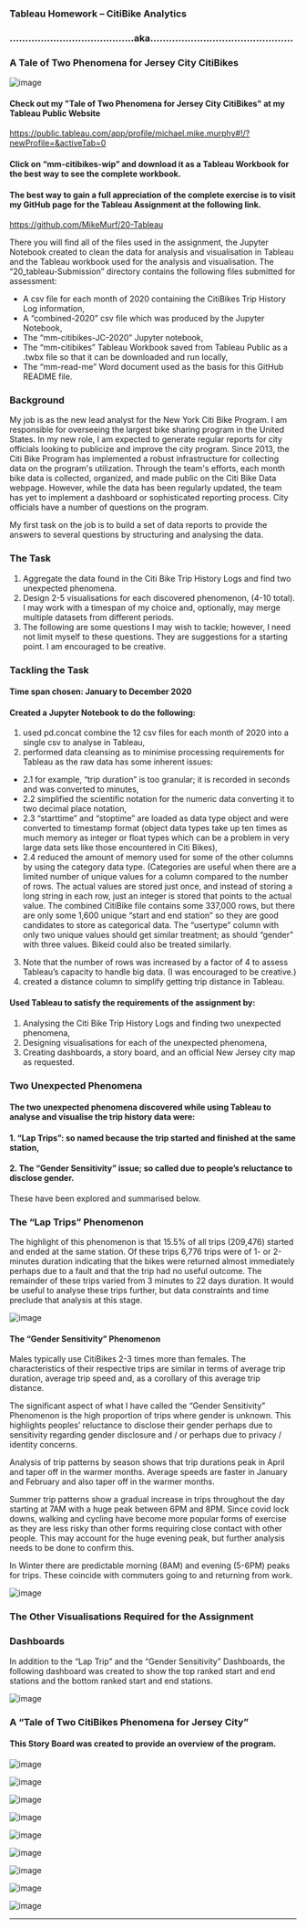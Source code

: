 ### Tableau Homework – CitiBike Analytics
### ........................................aka..............................................
### A Tale of Two Phenomena for Jersey City CitiBikes

![image](https://user-images.githubusercontent.com/89948865/163308462-74031ce2-3004-4207-ba6e-151752d2764e.png) 

#### Check out my "Tale of Two Phenomena for Jersey City CitiBikes" at my Tableau Public Website
https://public.tableau.com/app/profile/michael.mike.murphy#!/?newProfile=&activeTab=0 

####  Click on “mm-citibikes-wip” and download it as a Tableau Workbook for the best way to see the complete workbook.

#### The best way to gain a full appreciation of the complete exercise is to visit my GitHub page for the Tableau Assignment at the following link.
https://github.com/MikeMurf/20-Tableau

There you will find all of the files used in the assignment, the Jupyter Notebook created to clean the data for analysis and visualisation in Tableau and the Tableau workbook used for the analysis and visualisation. 
The “20_tableau-Submission” directory contains the following files submitted for assessment:
* A csv file for each month of 2020 containing the CitiBikes Trip History Log information,
* A “combined-2020” csv file which was produced by the Jupyter Notebook,
* The “mm-citibikes-JC-2020” Jupyter notebook,
* The “mm-citibikes” Tableau Workbook saved from Tableau Public as a .twbx file so that it can be downloaded and run locally,
* The “mm-read-me” Word document used as the basis for this GitHub README file. 

### Background 

My job is as the new lead analyst for the New York Citi Bike Program. I am responsible for overseeing the largest bike sharing program in the United States. In my new role, I am expected to generate regular reports for city officials looking to publicize and improve the city program.
Since 2013, the Citi Bike Program has implemented a robust infrastructure for collecting data on the program's utilization. Through the team's efforts, each month bike data is collected, organized, and made public on the Citi Bike Data webpage.
However, while the data has been regularly updated, the team has yet to implement a dashboard or sophisticated reporting process. City officials have a number of questions on the program. 

My first task on the job is to build a set of data reports to provide the answers to several questions by structuring and analysing the data. 

### The Task 

1. Aggregate the data found in the Citi Bike Trip History Logs and find two unexpected phenomena.
2. Design 2-5 visualisations for each discovered phenomenon, (4-10 total). I may work with a timespan of my choice and, optionally, may merge multiple datasets from different periods.
3. The following are some questions I may wish to tackle; however, I need not limit myself to these questions. They are suggestions for a starting point. I am encouraged to be creative. 

### Tackling the Task 

#### Time span chosen:	January to December 2020 

#### Created a Jupyter Notebook to do the following:
1. used  pd.concat combine the 12 csv files for each month of 2020 into a single csv to analyse in Tableau,
2. performed data cleansing as to minimise processing requirements for Tableau as the raw data has some inherent issues:
* 2.1 for example, “trip duration” is  too granular; it is recorded in seconds and was converted to minutes, 
* 2.2 simplified the scientific notation for the numeric data converting it to two decimal place notation, 
* 2.3 “starttime” and “stoptime” are loaded as data type object and were converted to timestamp format (object data types take up ten times as much memory as integer or float types which can be a problem in very large data sets like those encountered in Citi Bikes), 
* 2.4 reduced the amount of memory used for some of the other columns by using the category data type. (Categories are useful when there are a limited number of unique values for a column compared to the number of rows. The actual values are stored just once, and instead of storing a long string in each row, just an integer is stored that points to the actual value. The combined CitiBike file contains some 337,000 rows, but there are only some 1,600 unique “start and end station” so they are good candidates to store as categorical data. The “usertype” column with only two unique values should get similar treatment; as should “gender” with three values. Bikeid could also be treated similarly. 
3. Note that the number of rows was increased by a factor of 4 to assess Tableau’s capacity to handle big data. (I was encouraged to be creative.) 
4. created a distance column to simplify getting trip distance in Tableau. 
 
#### Used Tableau to satisfy the requirements of the assignment by: 
1. Analysing the Citi Bike Trip History Logs and finding two unexpected phenomena, 
2. Designing visualisations for each of the unexpected phenomena, 
3. Creating dashboards, a story board, and an official New Jersey city map as requested. 

### Two Unexpected Phenomena

#### The two unexpected phenomena discovered while using Tableau to analyse and visualise the trip history data were:
#### 1.	“Lap Trips”: so named because  the trip started and finished at the same station,
#### 2.	The “Gender Sensitivity” issue; so called due to people’s reluctance to disclose gender. 

These have been explored and summarised below.

### The “Lap Trips” Phenomenon 

The highlight of this phenomenon is that 15.5% of all trips (209,476) started and ended at the same station. Of these trips 6,776 trips were of 1- or 2-minutes duration indicating that the bikes were returned almost immediately perhaps due to a fault and that the trip had no useful outcome. The remainder of these trips varied from 3 minutes to 22 days duration. It would be useful to analyse these trips further, but data constraints and time preclude that analysis at this stage. 
   
![image](https://user-images.githubusercontent.com/89948865/163309825-a34f85f4-6e10-48dc-9231-09456b763b87.png)

#### The “Gender Sensitivity” Phenomenon
Males typically use CitiBikes 2-3 times more than females. The characteristics of their respective trips are similar in terms of average trip duration, average trip speed and, as a corollary of this average trip distance. 

The significant aspect of what I have called the “Gender Sensitivity” Phenomenon is the high proportion of trips where gender is unknown. This highlights peoples’ reluctance to disclose their gender perhaps due to sensitivity regarding gender disclosure and / or perhaps due to privacy / identity concerns. 

Analysis of trip patterns by season shows that trip durations peak in April and taper off in the warmer months. Average speeds are faster in January and February and also taper off in the warmer months.

Summer trip patterns show a gradual increase in trips throughout the day starting at 7AM with a huge peak between 6PM and 8PM. Since covid lock downs, walking and cycling have become more popular forms of exercise as they are less risky than other forms requiring close contact with other people. This may account for the huge evening peak, but further analysis needs to be done to confirm this. 

In Winter there are predictable morning (8AM) and evening (5-6PM) peaks for trips. These coincide with commuters going to and returning from work. 
 
![image](https://user-images.githubusercontent.com/89948865/163309918-a0589327-f801-4eea-92c9-c62bd34bf23f.png) 

### The Other Visualisations Required for the Assignment 

### Dashboards 

In addition to the “Lap Trip” and the “Gender Sensitivity” Dashboards, the following dashboard was created to show the top ranked start and end stations and the bottom ranked start and end stations.

![image](https://user-images.githubusercontent.com/89948865/163310017-301a2336-4fce-47f6-8b36-c117abce3548.png) 
 
  
  
### A “Tale of Two CitiBikes Phenomena for Jersey City”

#### This Story Board was created to provide an overview of the program. 

![image](https://user-images.githubusercontent.com/89948865/163310111-624254f3-174e-45b1-94ac-6c7ddb830cf1.png) 

![image](https://user-images.githubusercontent.com/89948865/163310149-4d1caf4d-3a55-47c8-991f-9ce3aac62761.png) 

![image](https://user-images.githubusercontent.com/89948865/163310205-9b443b61-1b5b-491b-b018-c5cc2e741d45.png) 

![image](https://user-images.githubusercontent.com/89948865/163310254-463951db-a568-4656-b886-721b3b298794.png) 

![image](https://user-images.githubusercontent.com/89948865/163310276-bed55eaf-53a7-4da5-8138-71ebea326f02.png) 

![image](https://user-images.githubusercontent.com/89948865/163310304-2c796bd9-a214-4879-9c09-db4b8a9380b5.png) 

![image](https://user-images.githubusercontent.com/89948865/163310342-e7303a2e-aa31-402b-8d02-c3152b39c1aa.png) 

![image](https://user-images.githubusercontent.com/89948865/163310382-da996f48-25c5-409a-ba41-64eb4f68deee.png) 

![image](https://user-images.githubusercontent.com/89948865/163310406-a1edcb0d-65cf-4a51-b481-357e68c257d7.png) 

**********************************************************************************************************************************







 
 
 

 

 

 

 

 

 


